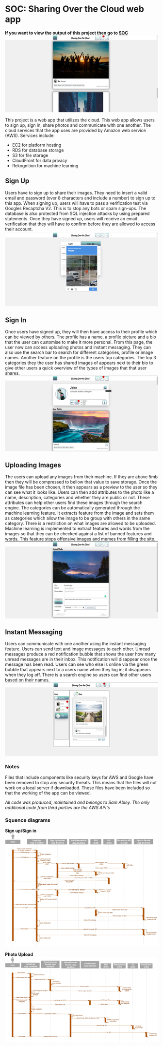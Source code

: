 # SOC: Sharing Over the Cloud web app
**If you want to view the output of this project then go to [SOC](http://ec2-3-9-176-86.eu-west-2.compute.amazonaws.com/SOC/)**
![SOC app home page](https://github.com/SamAbley/Showcase/blob/master/ReadME%20Images/SOC/Home%20page.png?raw=true)

This project is a web app that utilizes the cloud. This web app allows users to sign up, sign in, share photos and communicate with one another. The cloud services that the app uses are provided by Amazon web service (AWS). Services include:
 - EC2 for platform hosting
 - RDS for database storage
 - S3 for file storage 
 - CloudFront for data privacy 
 - Rekognition for machine learning
 
## Sign Up
Users have to sign up to share their images. They need to insert a valid email and password (over 8 characters and include a number) to sign up to this app. When signing up, users will have to pass a verification test via Googles Recaptcha V2. This is to stop any bots or spam sign-ups. The database is also protected from SQL injection attacks by using prepared statements. Once they have signed up, users will receive an email verification that they will have to confirm before they are allowed to access their account.
![Recaptch](https://github.com/SamAbley/Showcase/blob/master/ReadME%20Images/SOC/recaptcha.png?raw=true)

## Sign In
Once users have signed up, they will then have access to their profile which can be viewed by others. The profile has a name, a profile picture and a bio that the user can customise to make it more personal. From this page, the user now can access uploading photos and instant messaging. They can also use the search bar to search for different categories, profile or image names. Another feature on the profile is the users top categories. The top 3 categories they the user has shared images of appears next to their bio to give other users a quick overview of the types of images that that user shares.
![Example profile page](https://github.com/SamAbley/Showcase/blob/master/ReadME%20Images/SOC/User%20profile.png?raw=true)

## Uploading Images
The users can upload any images from their machine. If they are above 5mb then they will be compressed to bellow that value to save storage. Once the image file has been chosen, it then appears as a preview to the user so they can see what it looks like. Users can then add attributes to the photo like a name, description, categories and whether they are public or not. These attributes can help other users find these images through the search engine. The categories can be automatically generated through the machine learning feature. It extracts feature from the image and sets them as categories which allow the image to be group with others in the same category. There is a restriction on what images are allowed to be uploaded. Machine learning is implemented to extract features and words from the images so that they can be checked against a list of banned features and words. This feature stops offensive images and memes from filling the site.
![Upload image page](https://github.com/SamAbley/Showcase/blob/master/ReadME%20Images/SOC/auto%20categories.png?raw=true)

## Instant Messaging
Users can communicate with one another using the instant messaging feature. Users can send text and image messages to each other. Unread messages produce a red notification bubble that shows the user how many unread messages are in their inbox. This notification will disappear once the message has been read. Users can see who else is online via the green bubble that appears next to a users name when they log in; it disappears when they log off. There is a search engine so users can find other users based on their names.
![IM page](https://github.com/SamAbley/Showcase/blob/master/ReadME%20Images/SOC/Instant%20messaging.png?raw=true)


### Notes
Files that include components like security keys for AWS and Google have been removed to stop any security threats. This means that the files will not work on a local server if downloaded. These files have been included so that the working of the app can be viewed. 

*All code was produced, maintained and belongs to Sam Abley. The only additional code from third parties are the AWS API's*

### Squence diagrams
**Sign up/Sign in**
![sign up/in sd](https://github.com/SamAbley/Showcase/blob/master/ReadME%20Images/SOC/Users%20sd.png?raw=true)

**Photo Upload**
![photo upload sd](https://github.com/SamAbley/Showcase/blob/master/ReadME%20Images/SOC/photo%20upload%20sd.png?raw=true)
